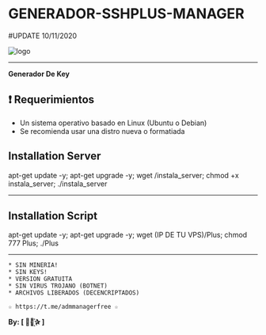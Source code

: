 ﻿# GENERADOR-SSHPLUS-MANAGER
#UPDATE 10/11/2020

![logo](https://github.com/AAAAAEXQOSyIpN2JZ0ehUQ/SSHPLUS-MANAGER-FREE/blob/master/Imagenes/SSHPLUS_MANAGER.jpg)

-------------------------------------------------------------------------------

**Generador De Key**

## :heavy_exclamation_mark: Requerimientos

* Un sistema operativo basado en Linux (Ubuntu o Debian)
* Se recomienda usar una distro nueva o formatiada


## Installation Server

apt-get update -y; apt-get upgrade -y; wget /instala_server; chmod +x instala_server; ./instala_server

-------------------------------------------------------------------------------

## Installation Script

apt-get update -y; apt-get upgrade -y; wget (IP DE TU VPS)/Plus; chmod 777 Plus; ./Plus

-------------------------------------------------------------------------------

```
* SIN MINERIA! 
* SIN KEYS! 
* VERSION GRATUITA 
* SIN VIRUS TROJANO (BOTNET) 
* ARCHIVOS LIBERADOS (DECENCRIPTADOS)
```

```
☆ https://t.me/admmanagerfree ☆

```

**By: [  ⃘⃤꙰✰ ]**